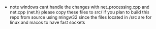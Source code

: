 * note windows cant handle the changes with net_processing.cpp and net.cpp (net.h)
please copy these files to src/ if you plan to build this repo from source using mingw32
since the files located in /src are for linux and macos to have fast sockets
